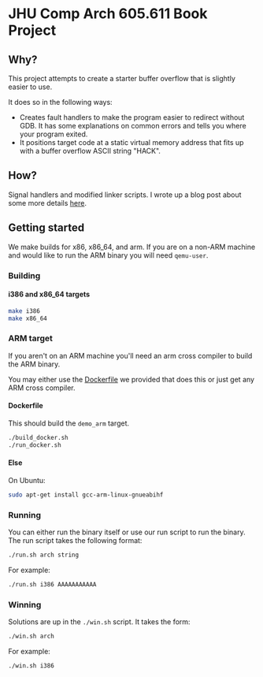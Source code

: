 # JHU Comp Arch 605.611 Book Project

## Why?

This project attempts to create a starter buffer overflow that is slightly easier to use.

It does so in the following ways:

- Creates fault handlers to make the program easier to redirect without GDB. It has some explanations on common errors and tells you where your program exited.
- It positions target code at a static virtual memory address that fits up with a buffer overflow ASCII string "HACK".

## How?

Signal handlers and modified linker scripts. I wrote up a blog post about some more details [here](nolinkhere.yet).

## Getting started

We make builds for x86, x86_64, and arm. If you are on a non-ARM machine and would like to run the ARM binary you will need `qemu-user`.

### Building

#### i386 and x86_64 targets

```bash
make i386
make x86_64
```

### ARM target

If you aren't on an ARM machine you'll need an arm cross compiler to build the ARM binary.

You may either use the [Dockerfile](./Dockerfile) we provided that does this or just get any ARM cross compiler.

#### Dockerfile

This should build the `demo_arm` target.

```bash
./build_docker.sh
./run_docker.sh
```

#### Else

On Ubuntu:

```bash
sudo apt-get install gcc-arm-linux-gnueabihf 
```

### Running

You can either run the binary itself or use our run script to run the binary. The run script takes the following format:

```bash
./run.sh arch string
```

For example:

```bash
./run.sh i386 AAAAAAAAAAA
```

### Winning

Solutions are up in the `./win.sh` script. It takes the form:

```bash
./win.sh arch
```

For example:

```bash
./win.sh i386
```
